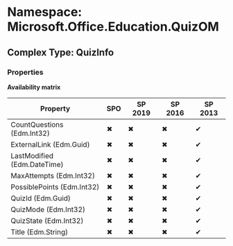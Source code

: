 # Namespace: Microsoft.Office.Education.QuizOM

## Complex Type: QuizInfo

### Properties

**Availability matrix**

Property | SPO | SP 2019 | SP 2016 | SP 2013
----------|-----|---------|---------|--------
CountQuestions (Edm.Int32) | ✖ | ✖ | ✖ | ✔
ExternalLink (Edm.Guid) | ✖ | ✖ | ✖ | ✔
LastModified (Edm.DateTime) | ✖ | ✖ | ✖ | ✔
MaxAttempts (Edm.Int32) | ✖ | ✖ | ✖ | ✔
PossiblePoints (Edm.Int32) | ✖ | ✖ | ✖ | ✔
QuizId (Edm.Guid) | ✖ | ✖ | ✖ | ✔
QuizMode (Edm.Int32) | ✖ | ✖ | ✖ | ✔
QuizState (Edm.Int32) | ✖ | ✖ | ✖ | ✔
Title (Edm.String) | ✖ | ✖ | ✖ | ✔
